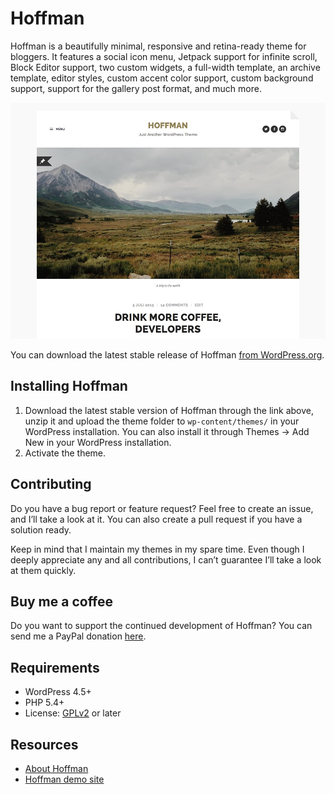# Hoffman

Hoffman is a beautifully minimal, responsive and retina-ready theme for bloggers. It features a social icon menu, Jetpack support for infinite scroll, Block Editor support, two custom widgets, a full-width template, an archive template, editor styles, custom accent color support, custom background support, support for the gallery post format, and much more.

![Hoffman](https://github.com/andersnoren/hoffman/blob/master/screenshot.jpg)

You can download the latest stable release of Hoffman [from WordPress.org](https://wordpress.org/themes/hoffman/).

## Installing Hoffman
1. Download the latest stable version of Hoffman through the link above, unzip it and upload the theme folder to `wp-content/themes/` in your WordPress installation. You can also install it through Themes → Add New in your WordPress installation.
2. Activate the theme.

## Contributing
Do you have a bug report or feature request? Feel free to create an issue, and I’ll take a look at it. You can also create a pull request if you have a solution ready. 

Keep in mind that I maintain my themes in my spare time. Even though I deeply appreciate any and all contributions, I can’t guarantee I’ll take a look at them quickly.

## Buy me a coffee
Do you want to support the continued development of Hoffman? You can send me a PayPal donation [here](https://www.paypal.com/cgi-bin/webscr?cmd=_donations&business=anders%40andersnoren%2ese&lc=US&item_name=Free%20WordPress%20Themes%20from%20Anders%20Noren&currency_code=USD&bn=PP%2dDonationsBF%3abtn_donateCC_LG%2egif%3aNonHosted).

## Requirements
- WordPress 4.5+
- PHP 5.4+
- License: [GPLv2](https://www.gnu.org/licenses/gpl-2.0.html) or later

## Resources
- [About Hoffman](https://andersnoren.se/teman/hoffman-wordpress-theme/)
- [Hoffman demo site](https://andersnoren.se/themes/hoffman/)